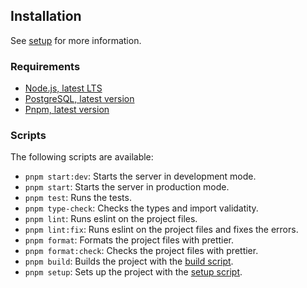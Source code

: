 ## Installation

See [setup](setup.md) for more information.

### Requirements

- [Node.js, latest LTS](https://nodejs.org/en/)
- [PostgreSQL, latest version](https://www.postgresql.org/download/)
- [Pnpm, latest version](https://pnpm.js.org/en/installation)

### Scripts

The following scripts are available:

- `pnpm start:dev`: Starts the server in development mode.
- `pnpm start`: Starts the server in production mode.
- `pnpm test`: Runs the tests.
- `pnpm type-check`: Checks the types and import validatity.
- `pnpm lint`: Runs eslint on the project files.
- `pnpm lint:fix`: Runs eslint on the project files and fixes the errors.
- `pnpm format`: Formats the project files with prettier.
- `pnpm format:check`: Checks the project files with prettier.
- `pnpm build`: Builds the project with the [build script](scripts/build.sh).
- `pnpm setup`: Sets up the project with the [setup script](scripts/setup.sh).
